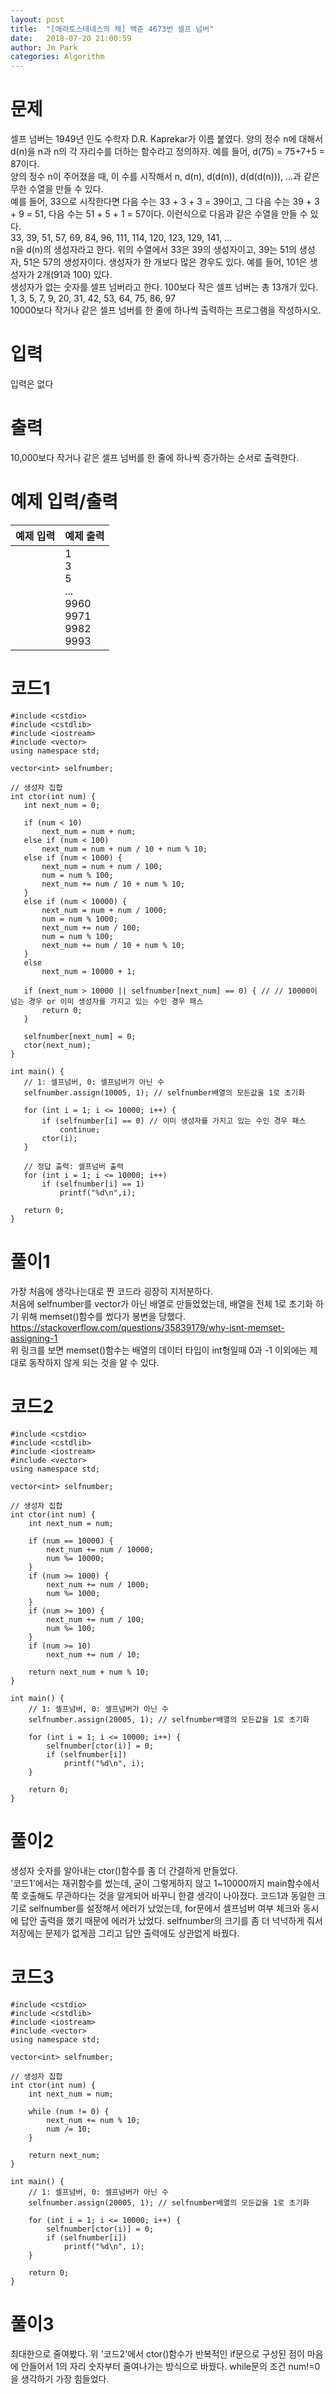 ```yaml
---
layout: post
title:  "[에라토스테네스의 체] 백준 4673번 셀프 넘버"
date:   2018-07-20 21:00:59
author: Jm Park
categories: Algorithm
---
```


# 문제
셀프 넘버는 1949년 인도 수학자 D.R. Kaprekar가 이름 붙였다. 양의 정수 n에 대해서 d(n)을 n과 n의 각 자리수를 더하는 함수라고 정의하자. 예를 들어, d(75) = 75+7+5 = 87이다.  
양의 정수 n이 주어졌을 때, 이 수를 시작해서 n, d(n), d(d(n)), d(d(d(n))), ...과 같은 무한 수열을 만들 수 있다.  
예를 들어, 33으로 시작한다면 다음 수는 33 + 3 + 3 = 39이고, 그 다음 수는 39 + 3 + 9 = 51, 다음 수는 51 + 5 + 1 = 57이다. 이런식으로 다음과 같은 수열을 만들 수 있다.  
33, 39, 51, 57, 69, 84, 96, 111, 114, 120, 123, 129, 141, ...  
n을 d(n)의 생성자라고 한다. 위의 수열에서 33은 39의 생성자이고, 39는 51의 생성자, 51은 57의 생성자이다. 생성자가 한 개보다 많은 경우도 있다. 예를 들어, 101은 생성자가 2개(91과 100) 있다.  
생성자가 없는 숫자를 셀프 넘버라고 한다. 100보다 작은 셀프 넘버는 총 13개가 있다. 1, 3, 5, 7, 9, 20, 31, 42, 53, 64, 75, 86, 97  
10000보다 작거나 같은 셀프 넘버를 한 줄에 하나씩 출력하는 프로그램을 작성하시오.

# 입력
입력은 없다

# 출력
10,000보다 작거나 같은 셀프 넘버를 한 줄에 하나씩 증가하는 순서로 출력한다.

# 예제 입력/출력

| 예제 입력 | 예제 출력 |  
| :-------------------- | :------------------ |  
|  | 1<br>3<br>5<br> ...<br>9960<br>9971<br>9982<br>9993 |    


 # 코드1
 ```{.cpp}
#include <cstdio>
#include <cstdlib>
#include <iostream>
#include <vector>
using namespace std;

vector<int> selfnumber;

// 생성자 집합
int ctor(int num) {	
	int next_num = 0;
	
	if (num < 10)
		next_num = num + num;
	else if (num < 100)
		next_num = num + num / 10 + num % 10;
	else if (num < 1000) {
		next_num = num + num / 100;
		num = num % 100;
		next_num += num / 10 + num % 10;
	}		
	else if (num < 10000) {
		next_num = num + num / 1000;
		num = num % 1000;
		next_num += num / 100;
		num = num % 100;
		next_num += num / 10 + num % 10;
	}
	else
		next_num = 10000 + 1;

	if (next_num > 10000 || selfnumber[next_num] == 0) { // // 10000이 넘는 경우 or 이미 생성자를 가지고 있는 수인 경우 패스
		return 0;
	}

	selfnumber[next_num] = 0;
	ctor(next_num);
}

int main() {
	// 1: 셀프넘버, 0: 셀프넘버가 아닌 수
	selfnumber.assign(10005, 1); // selfnumber배열의 모든값을 1로 초기화
	
	for (int i = 1; i <= 10000; i++) {
		if (selfnumber[i] == 0) // 이미 생성자를 가지고 있는 수인 경우 패스
			continue;
		ctor(i);
	}

	// 정답 출력: 셀프넘버 출력
	for (int i = 1; i <= 10000; i++)
		if (selfnumber[i] == 1)
			printf("%d\n",i);

	return 0;
}
 ```

# 풀이1
가장 처음에 생각나는대로 짠 코드라 굉장히 지저분하다.  
처음에 selfnumber를 vector가 아닌 배열로 만들었었는데, 배열을 전체 1로 초기화 하기 위해 memset()함수를 썼다가 봉변을 당했다.  
https://stackoverflow.com/questions/35839179/why-isnt-memset-assigning-1   
위 링크를 보면 memset()함수는 배열의 데이터 타입이 int형일때 0과 -1 이외에는 제대로 동작하지 않게 되는 것을 알 수 있다.    

# 코드2
```{.cpp}
#include <cstdio>
#include <cstdlib>
#include <iostream>
#include <vector>
using namespace std;

vector<int> selfnumber;

// 생성자 집합
int ctor(int num) {	
	int next_num = num;

	if (num == 10000) {
		next_num += num / 10000;
		num %= 10000;
	}
	if (num >= 1000) {
		next_num += num / 1000;
		num %= 1000;
	}
	if (num >= 100) {
		next_num += num / 100;
		num %= 100;
	}
	if (num >= 10)
		next_num += num / 10;
	
	return next_num + num % 10;
}

int main() {
	// 1: 셀프넘버, 0: 셀프넘버가 아닌 수
	selfnumber.assign(20005, 1); // selfnumber배열의 모든값을 1로 초기화
	
	for (int i = 1; i <= 10000; i++) {
		selfnumber[ctor(i)] = 0;
		if (selfnumber[i])
			printf("%d\n", i);
	}

	return 0;
}
```

# 풀이2
생성자 숫자를 알아내는 ctor()함수를 좀 더 간결하게 만들었다.  
'코드1'에서는 재귀함수를 썼는데, 굳이 그렇게하지 않고 1~10000까지 main함수에서 쭉 호출해도 무관하다는 것을 알게되어 바꾸니 한결 생각이 나아졌다.  코드1과 동일한 크기로 selfnumber를 설정해서 에러가 났었는데, for문에서 셀프넘버 여부 체크와 동시에 답안 출력을 했기 때문에 에러가 났었다. selfnumber의 크기를 좀 더 넉넉하게 줘서 저장에는 문제가 없게끔 그리고 답안 출력에도 상관없게 바꿨다.

# 코드3
```{.cpp}
#include <cstdio>
#include <cstdlib>
#include <iostream>
#include <vector>
using namespace std;

vector<int> selfnumber;

// 생성자 집합
int ctor(int num) {	
	int next_num = num;

	while (num != 0) {
		next_num += num % 10;
		num /= 10;
	}
	
	return next_num;
}

int main() {
	// 1: 셀프넘버, 0: 셀프넘버가 아닌 수
	selfnumber.assign(20005, 1); // selfnumber배열의 모든값을 1로 초기화
	
	for (int i = 1; i <= 10000; i++) {
		selfnumber[ctor(i)] = 0;
		if (selfnumber[i])
			printf("%d\n", i);
	}

	return 0;
}
```

# 풀이3
최대한으로 줄여봤다. 위 '코드2'에서 ctor()함수가 반복적인 if문으로 구성된 점이 마음에 안들어서 1의 자리 숫자부터 줄여나가는 방식으로 바꿨다. while문의 조건 num!=0을 생각하기 가장 힘들었다.

